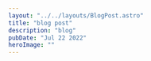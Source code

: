 ```yaml
---
layout: "../../layouts/BlogPost.astro"
title: "blog post"
description: "blog"
pubDate: "Jul 22 2022"
heroImage: ""
---
```


